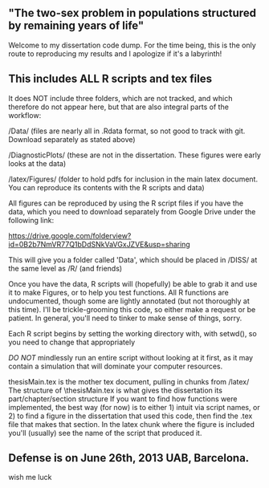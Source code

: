 "The two-sex problem in populations structured by remaining years of life" 
----------------------------------------------------------------
Welcome to my dissertation code dump.
For the time being, this is the only route to reproducing my results and I apologize if it's a labyrinth!

This includes ALL R scripts and tex files
----------------------------------------------------------------
It does NOT include three folders, which are not tracked, and which therefore do not appear here, but that 
are also integral parts of the workflow:

/Data/             (files are nearly all in .Rdata format, so not good to track with git. Download separately as stated above)

/DiagnosticPlots/  (these are not in the dissertation. These figures were early looks at the data)

/latex/Figures/    (folder to hold pdfs for inclusion in the main latex document. You can reproduce 
                    its contents with the R scripts and data)
                    
All figures can be reproduced by using the R script files if you have the data, 
which you need to download separately from Google Drive under the following link:

https://drive.google.com/folderview?id=0B2b7NmVR77Q1bDdSNkVaVGxJZVE&usp=sharing

This will give you a folder called 'Data', which should be placed in /DISS/ 
at the same level as /R/  (and friends)

Once you have the data, R scripts will (hopefully) be able to grab it and use it to make
Figures, or to help you test functions.
All R functions are undocumented, though some are lightly annotated (but not thoroughly at this time). 
I'll be trickle-grooming this code, so either make a request or be patient. 
In general, you'll need to tinker to make sense of things, sorry.

Each R script begins by setting the working directory with, with setwd(), 
so you need to change that appropriately

*DO NOT* mindlessly run an entire script without looking at it first, as it may contain a simulation
that will dominate your computer resources.

thesisMain.tex is the mother tex document, pulling in chunks from /latex/ 
The structure of \thesisMain.tex is what gives the dissertation its part/chapter/section structure
If you want to find how functions were implemented, the best way (for now) is to either 1) intuit via
script names, or 2) to find a figure in the dissertation that used this code, then find the .tex file that
makes that section. In the latex chunk where the figure is included you'll (usually) see the name of the script
that produced it.

Defense is on June 26th, 2013 UAB, Barcelona. 
---------------------------------------------
wish me luck

